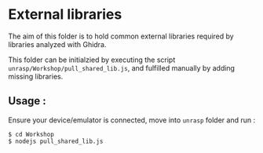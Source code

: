 # External libraries

The aim of this folder is to hold common external libraries required by libraries analyzed with Ghidra.

This folder can be initialzied by executing the script ``unrasp/Workshop/pull_shared_lib.js``, and fulfilled manually by adding missing libraries.

## Usage :

Ensure your device/emulator is connected,  move into `unrasp` folder and run :

```
$ cd Workshop
$ nodejs pull_shared_lib.js
```